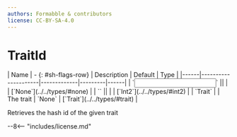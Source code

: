 ```yaml
---
authors: Formabble & contributors
license: CC-BY-SA-4.0
---
```



# TraitId

<div class="sh-parameters" markdown="1">
| Name | - {: #sh-flags-row} | Description | Default | Type |
|------|---------------------|-------------|---------|------|
| `<input>` || | | [`None`](../../types/#none) |
| `<output>` || | | [`Int2`](../../types/#int2) |
| `Trait` |  | The trait | `None` | [`Trait`](../../types/#trait) |

</div>

Retrieves the hash id of the given trait

--8<-- "includes/license.md"

